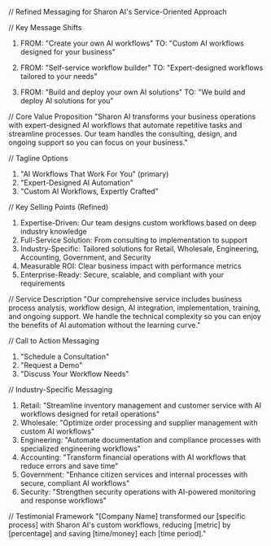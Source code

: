 // Refined Messaging for Sharon AI's Service-Oriented Approach

// Key Message Shifts
1. FROM: "Create your own AI workflows"
   TO: "Custom AI workflows designed for your business"

2. FROM: "Self-service workflow builder"
   TO: "Expert-designed workflows tailored to your needs"

3. FROM: "Build and deploy your own AI solutions"
   TO: "We build and deploy AI solutions for you"

// Core Value Proposition
"Sharon AI transforms your business operations with expert-designed AI workflows that automate repetitive tasks and streamline processes. Our team handles the consulting, design, and ongoing support so you can focus on your business."

// Tagline Options
1. "AI Workflows That Work For You" (primary)
2. "Expert-Designed AI Automation"
3. "Custom AI Workflows, Expertly Crafted"

// Key Selling Points (Refined)
1. Expertise-Driven: Our team designs custom workflows based on deep industry knowledge
2. Full-Service Solution: From consulting to implementation to support
3. Industry-Specific: Tailored solutions for Retail, Wholesale, Engineering, Accounting, Government, and Security
4. Measurable ROI: Clear business impact with performance metrics
5. Enterprise-Ready: Secure, scalable, and compliant with your requirements

// Service Description
"Our comprehensive service includes business process analysis, workflow design, AI integration, implementation, training, and ongoing support. We handle the technical complexity so you can enjoy the benefits of AI automation without the learning curve."

// Call to Action Messaging
1. "Schedule a Consultation"
2. "Request a Demo"
3. "Discuss Your Workflow Needs"

// Industry-Specific Messaging
1. Retail: "Streamline inventory management and customer service with AI workflows designed for retail operations"
2. Wholesale: "Optimize order processing and supplier management with custom AI workflows"
3. Engineering: "Automate documentation and compliance processes with specialized engineering workflows"
4. Accounting: "Transform financial operations with AI workflows that reduce errors and save time"
5. Government: "Enhance citizen services and internal processes with secure, compliant AI workflows"
6. Security: "Strengthen security operations with AI-powered monitoring and response workflows"

// Testimonial Framework
"[Company Name] transformed our [specific process] with Sharon AI's custom workflows, reducing [metric] by [percentage] and saving [time/money] each [time period]."
